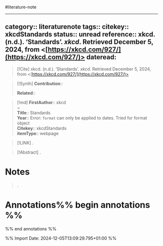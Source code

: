 #literature-note 

---
category:: literaturenote
tags:: 
citekey:: xkcdStandards
status:: unread
reference:: xkcd. (n.d.). ‘Standards’. _xkcd_. Retrieved December 5, 2024, from <[https://xkcd.com/927/](https://xkcd.com/927/)>
dateread:
---

> [!Cite]
> xkcd. (n.d.). ‘Standards’. _xkcd_. Retrieved December 5, 2024, from <[https://xkcd.com/927/](https://xkcd.com/927/)>

>[!Synth]
>**Contribution**:: 
>
>**Related**:: 
>

>[!md]
> **FirstAuthor**:: xkcd  
~    
> **Title**:: Standards  
> **Year**:: Error: `format` can only be applied to dates. Tried for format object   
> **Citekey**:: xkcdStandards  
> **itemType**:: webpage    

> [!LINK] 
>.

> [!Abstract]
>.
> 
# Notes
>.


# Annotations%% begin annotations %%


%% end annotations %%

%% Import Date: 2024-12-05T13:09:29.795+01:00 %%
